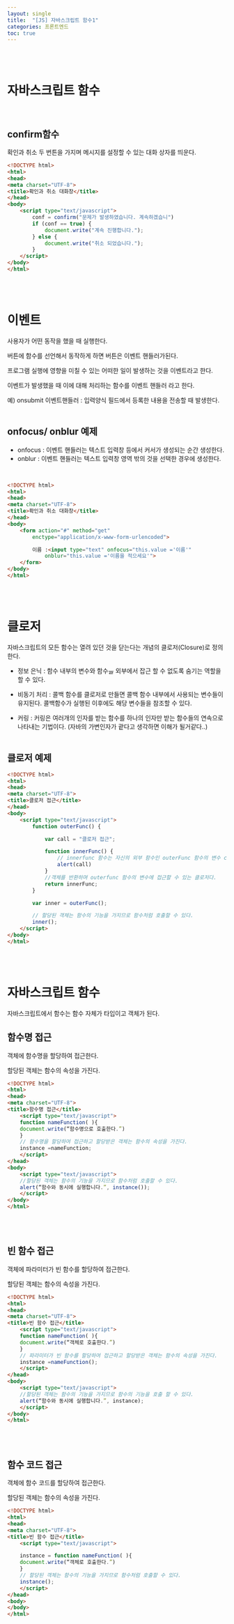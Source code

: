 ```yaml
---
layout: single
title:  "[JS] 자바스크립트 함수1"
categories: 프론트엔드
toc: true
---
```


<br><br>

# 자바스크립트 함수 #
<br>

## confirm함수 ##

확인과 취소 두 번튼을 가지며 메시지를 설정할 수 있는 대화 상자를 띄운다.
<br>

```html
<!DOCTYPE html>
<html>
<head>
<meta charset="UTF-8">
<title>확인과 취소 대화창</title>
</head>
<body>
	<script type="text/javascript">
		conf = confirm("문제가 발생하였습니다. 계속하겠습니")
		if (conf == true) {
			document.write("계속 진행합니다.");
		} else {
			document.write("취소 되었습니다.");
		}
	</script>
</body>
</html>
```
<br><br>


# 이벤트 #

사용자가 어떤 동작을 했을 때 실행한다.

버튼에 함수를 선언해서 동작하게 하면 버튼은 이벤트 핸들러가된다.


프로그램 실행에 영향을 미칠 수 있는 어떠한 일이 발생하는 것을 이벤트라고 한다.

이벤트가 발생했을 때 이에 대해 처리하는 함수를 이벤트 핸들러 라고 한다. 

예) onsubmit 이벤트핸들러 : 입력양식 필드에서 등록한 내용을 전송할 때 발생한다.
<br><br>

## onfocus/ onblur 예제 ##

- onfocus : 이벤트 핸들러는 텍스트 입력창 등에서 커서가 생성되는 순간 생성한다.
- onblur : 이벤트 핸들러는 텍스트 입력창 영역 밖의 것을 선택한 경우에 생성한다.
<br>

```html
<!DOCTYPE html>
<html>
<head>
<meta charset="UTF-8">
<title>확인과 취소 대화창</title>
</head>
<body>
	<form action="#" method="get"
		enctype="application/x-www-form-urlencoded">

		이름 :<input type="text" onfocus="this.value ='이름'"
			onblur="this.value ='이름을 적으세요'">
	</form>
</body>
</html>
```
<br><br>


# 클로저 #

자바스크립트의 모든 함수는 열려 있던 것을 닫는다는 개념의 클로저(Closure)로 정의한다.

- 정보 은닉 : 함수 내부의 변수와 함수ᅟᅳᆯ 외부에서 잡근 할 수 없도록 숨기는 역할을 할 수 있다.

- 비동기 처리 : 콜백 함수를 클로저로 만들면 콜백 함수 내부에서 사용되는 변수들이 유지된다.
콜백함수가 실행된 이후에도 해당 변수들을 참조할 수 있다.

- 커링 : 커링은 여러개의 인자를 받는 함수를 하나의 인자만 받는 함수들의 연속으로 나타내는 기법이다. (자바의 가변인자가 괕다고 생각하면 이해가 될거같다..) 
<br><br>


## 클로저 예제 ##

```html
<!DOCTYPE html>
<html>
<head>
<meta charset="UTF-8">
<title>클로저 접근</title>
</head>
<body>
	<script type="text/javascript">
		function outerFunc() {

			var call = "클로저 접근";

			function innerFunc() {
				// innerfunc 함수는 자신의 외부 함수인 outerFunc 함수의 변수 call을 참조하고 있다.
				alert(call)
			}
			//객체를 반환하며 outerfunc 함수의 변수에 접근할 수 있는 클로저다.
			return innerFunc;
		}

		var inner = outerFunc();

		// 할당된 객체는 함수의 기능을 가지므로 함수처럼 호출할 수 있다.
		inner();
	</script>
</body>
</html>
```
<br><br>

# 자바스크립트 함수 #

자바스크립트에서 함수는 함수 자체가 타입이고 객체가 된다.
<br>

## 함수명 접근 ##

객체에 함수명을 할당하여 접근한다.

할당된 객체는 함수의 속성을 가진다.
<br>

```html
<!DOCTYPE html>
<html>
<head>
<meta charset="UTF-8">
<title>함수명 접근</title>
	<script type="text/javascript">
	function nameFunction( ){
	document.write(“함수명으로 호출한다.”)
	}
	// 함수명을 할당하여 접근하고 할당받은 객체는 함수의 속성을 가진다.
	instance =nameFunction;
	</script>
</head>
<body>
	<script type="text/javascript">
	//할당된 객체는 함수의 기능을 가지므로 함수처럼 호출할 수 있다.
	alert(“함수와 동시에 실행합니다.”, instance());
	</script> 
</body> 
</html>
```
<br><br>

## 빈 함수 접근 ##

객체에 파라미터가 빈 함수를 할당하여 접근한다.

할당된 객체는 함수의 속성을 가진다.
<br>

```html
<!DOCTYPE html>
<html>
<head>
<meta charset="UTF-8">
<title>빈 함수 접근</title>
	<script type="text/javascript">
	function nameFunction( ){
	document.write(“객체로 호출한다.”)
	}
	// 파라미터가 빈 함수를 할당하여 접근하고 할당받은 객체는 함수의 속성을 가진다.
	instance =nameFunction();
	</script>
</head>
<body>
	<script type="text/javascript">
	//할당된 객체는 함수의 기능을 가지므로 함수의 기능을 호출 할 수 있다.
	alert(“함수와 동시에 실행합니다.”, instance);
	</script> 
</body> 
</html>
```
<br><br>


## 함수 코드 접근 ##

객체에 함수 코드를 할당하여 접근한다.

할당된 객체는 함수의 속성을 가진다.
<br>

```html
<!DOCTYPE html>
<html>
<head>
<meta charset="UTF-8">
<title>빈 함수 접근</title>
	<script type="text/javascript">

	instance = function nameFunction( ){
	document.write(“객체로 호출한다.”)
	}
	// 할당된 객체는 함수의 기능을 가지므로 함수처럼 호출할 수 있다.
	instance();
	</script>
</head>
<body>
</body> 
</html>
```